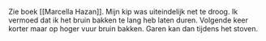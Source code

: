 Zie boek [[Marcella Hazan]]. Mijn kip was uiteindelijk net te droog. Ik vermoed dat ik het bruin bakken te lang heb laten duren. Volgende keer korter maar op hoger vuur bruin bakken. Garen kan dan tijdens het stoven.